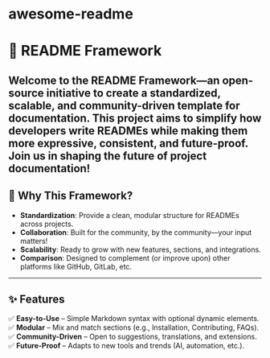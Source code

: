 # awesome-readme
# 📖 README Framework 

Welcome to the **README Framework**—an open-source initiative to create a standardized, scalable, and community-driven template for documentation. This project aims to simplify how developers write READMEs while making them more expressive, consistent, and future-proof. Join us in shaping the future of project documentation!
---

## 🚀 Why This Framework?
- **Standardization**: Provide a clean, modular structure for READMEs across projects.  
- **Collaboration**: Built for the community, by the community—your input matters!  
- **Scalability**: Ready to grow with new features, sections, and integrations.  
- **Comparison**: Designed to complement (or improve upon) other platforms like GitHub, GitLab, etc.  

---

## ✨ Features  
✅ **Easy-to-Use** – Simple Markdown syntax with optional dynamic elements.  
✅ **Modular** – Mix and match sections (e.g., Installation, Contributing, FAQs).  
✅ **Community-Driven** – Open to suggestions, translations, and extensions.  
✅ **Future-Proof** – Adapts to new tools and trends (AI, automation, etc.).  

